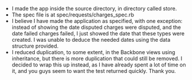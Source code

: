 * I made the app inside the source directory, in directory called store.
* The spec file is at spec/requests/charges_spec.rb
* I believe I have made the application as specified, with one exception: instead of showing the date disputed charges were disputed, and the date failed charges failed, I just showed the date that these types were created. I was unable to deduce the needed dates using the data structure provided.
* I reduced duplication, to some extent, in the Backbone views using inheritance, but there is more duplication that could still be removed. I decided to wrap this up instead, as I have already spent a lot of time on it, and you guys seem to want the test returned quickly. Thank you.